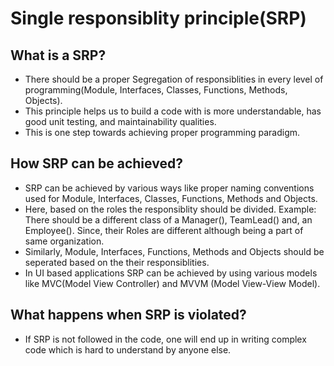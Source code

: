 # Single responsiblity principle(SRP)
## What is a SRP?
* There should be a proper Segregation of responsiblities in every level of programming(Module, Interfaces, Classes, Functions, Methods, Objects).
* This principle helps us to build a code with is more understandable, has good unit testing, and  maintainability qualities.
* This is one step towards achieving proper programming paradigm.

## How SRP can be achieved?
* SRP can be achieved by various ways like proper naming conventions used for Module, Interfaces, Classes, Functions, Methods and Objects.
* Here, based on the roles the responsiblity should be divided. Example: There should be a different class of a Manager(), TeamLead() and, an Employee(). Since, their Roles are different although being a part of same organization.
* Similarly, Module, Interfaces, Functions, Methods and Objects should be seperated based on the their responsiblities.
* In UI based applications SRP can be achieved by using various models like MVC(Model View Controller) and MVVM (Model View-View Model).

## What happens when SRP is violated?
* If SRP is not followed in the code, one will end up in writing complex code which is hard to understand by anyone else.
